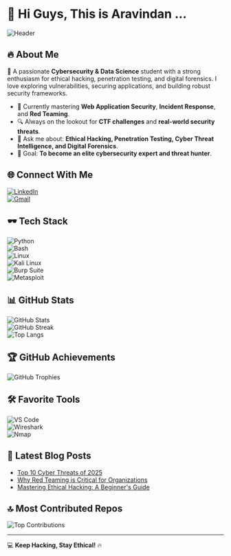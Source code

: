 # 👾 Hi Guys, This is Aravindan ...

![Header](https://raw.githubusercontent.com/arav1nd4n/arav1nd4n/main/banner.png)

## 🔥 About Me

🚀 A passionate **Cybersecurity & Data Science** student with a strong enthusiasm for ethical hacking, penetration testing, and digital forensics. I love exploring vulnerabilities, securing applications, and building robust security frameworks.

- 🌱 Currently mastering **Web Application Security**, **Incident Response**, and **Red Teaming**.
- 🔍 Always on the lookout for **CTF challenges** and **real-world security threats**.
- 💬 Ask me about: **Ethical Hacking, Penetration Testing, Cyber Threat Intelligence, and Digital Forensics**.
- 🎯 Goal: **To become an elite cybersecurity expert and threat hunter**.

## 🌐 Connect With Me

[![LinkedIn](https://img.shields.io/badge/LinkedIn-%230077B5.svg?style=for-the-badge&logo=linkedin&logoColor=black&labelColor=BF0505)](https://linkedin.com/in/arav1nd4n)  
[![Gmail](https://img.shields.io/badge/Email-%23D14836.svg?style=for-the-badge&logo=gmail&logoColor=black&labelColor=BF0505)](mailto:your_email@gmail.com)

## 🕶️ Tech Stack

![Python](https://img.shields.io/badge/Python-3670A0?style=for-the-badge&logo=python&logoColor=black&labelColor=BF0505)  
![Bash](https://img.shields.io/badge/Bash-4EAA25?style=for-the-badge&logo=gnubash&logoColor=black&labelColor=BF0505)  
![Linux](https://img.shields.io/badge/Linux-000000?style=for-the-badge&logo=linux&logoColor=black&labelColor=BF0505)  
![Kali Linux](https://img.shields.io/badge/Kali_Linux-557C94?style=for-the-badge&logo=kalilinux&logoColor=black&labelColor=BF0505)  
![Burp Suite](https://img.shields.io/badge/Burp_Suite-FF5722?style=for-the-badge&logo=burpsuite&logoColor=black&labelColor=BF0505)  
![Metasploit](https://img.shields.io/badge/Metasploit-4B4B4B?style=for-the-badge&logo=metasploit&logoColor=black&labelColor=BF0505)

## 📊 GitHub Stats

![GitHub Stats](https://github-readme-stats.vercel.app/api?username=arav1nd4n&show_icons=true&theme=tokyonight&hide_border=false)  
![GitHub Streak](https://github-readme-streak-stats.herokuapp.com/?user=arav1nd4n&theme=tokyonight&hide_border=false)  
![Top Langs](https://github-readme-stats.vercel.app/api/top-langs/?username=arav1nd4n&theme=tokyonight&hide_border=false&layout=compact)

## 🏆 GitHub Achievements

![GitHub Trophies](https://github-profile-trophy.vercel.app/?username=arav1nd4n&theme=tokyonight&no-frame=false&no-bg=false&margin-w=4)

## 🛠️ Favorite Tools

![VS Code](https://img.shields.io/badge/VS_Code-007ACC?style=for-the-badge&logo=visualstudiocode&logoColor=black&labelColor=BF0505)  
![Wireshark](https://img.shields.io/badge/Wireshark-1679A7?style=for-the-badge&logo=wireshark&logoColor=black&labelColor=BF0505)  
![Nmap](https://img.shields.io/badge/Nmap-000000?style=for-the-badge&logo=nmap&logoColor=black&labelColor=BF0505)  

## 📖 Latest Blog Posts

<!-- BLOG-POST-LIST:START -->
- [Top 10 Cyber Threats of 2025](https://medium.com/@arav1nd4n)
- [Why Red Teaming is Critical for Organizations](https://medium.com/@arav1nd4n)
- [Mastering Ethical Hacking: A Beginner's Guide](https://medium.com/@arav1nd4n)
<!-- BLOG-POST-LIST:END -->

## 🔝 Most Contributed Repos

![Top Contributions](https://github-contributor-stats.vercel.app/api?username=arav1nd4n&limit=5&theme=tokyonight&combine_all_yearly_contributions=true)

---

💻 **Keep Hacking, Stay Ethical!** 🔥
